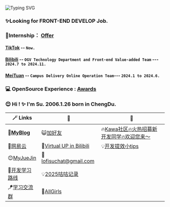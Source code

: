 ![Typing SVG](https://readme-typing-svg.herokuapp.com?font=Fira+Code&pause=1000&random=false&width=435&lines=Hi👋+I+am+Su+😊+Apache+Contributor+%F0%9F%91%8B;👩🏻‍💻+Major+in+Software+Engineering.+✨%F0%9F%91%8B;Open+Source+Enthusiast✨.)

### **✨Looking for FRONT-END DEVELOP Job.** 
### **🌱Internship**： [**Offer**](https://github.com/LofiSu/LofiSu/blob/main/offer.md) 
#### **[TikTok](https://www.douyin.com/)** -- `Now.`
#### **[Bilibili](https://space.bilibili.com/489812144?spm_id_from=333.1007.0.0)** -- `OGV Technology Department and Front-end Value-added Team` --- `2024.7 to 2024.11.`
#### **[MeiTuan](https://www.meituan.com/)** -- `Campus Delivery Online Operation Team`--- `2024.1 to 2024.6.`
### **💻 OpenSource Experience :** [**Awards**](https://github.com/LofiSu/LofiSu/blob/main/Awards.md) 
### 😊 **Hi ! ✨ I'm Su. 2006.1.26 born in ChengDu.**

| 🪄 Links | 🎉 | 🎊 |
| ---- | ---- | ---- |
| 💬[**MyBlog**](https://www.lofisu.chat/)  | 😺[加好友](https://github.com/LofiSu/myBlog?tab=readme-ov-file#%E5%8F%8B%E6%83%85%E9%93%BEE68E%A5) |🔥[Kawa社区🔥火热招募新开发同学🔥欢迎您来～](https://github.com/kawa-fe/kawa-resume)
| 🎵[网易云](https://music.163.com/#/artist?id=33710680) | 💫[Virtual UP in Bilibili](https://space.bilibili.com/489812144?spm_id_from=333.1007.0.0) |💡[开发提效小tips](https://github.com/LofiSu/LofiSu/blob/main/%E5%BC%80%E5%8F%91%E6%8F%90%E6%95%88%E5%B0%8Ftips.md)
| 😊[MyJueJin](https://juejin.cn/user/2351234356882624) | 📮lofisuchat@gmail.com |
| 🎯[开发学习路线](https://github.com/kamranahmedse/developer-roadmap) | 💡[2025咕咕记录](https://github.com/LofiSu/LofiSu/blob/main/TODO.md) |
| 🪁[学习交流群](https://github.com/LofiSu/LofiSu/blob/main/qr.md) | 🎀[AllGirls](https://github.com/user-attachments/assets/98d2ee13-2243-48cb-beee-3d8399fa73b8) | 

